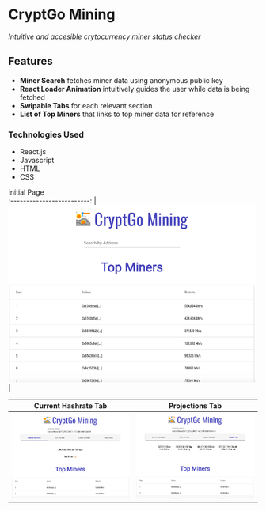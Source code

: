 # CryptGo Mining

*Intuitive and accesible crytocurrency miner status checker*

## Features
* **Miner Search** fetches miner data using anonymous public key
* **React Loader Animation** intuitively guides the user while data is being fetched
* **Swipable Tabs** for each relevant section 
* **List of Top Miners** that links to top miner data for reference

### Technologies Used
* React.js
* Javascript
* HTML
* CSS

Initial Page             
:-------------------------: |
<img src="client/public/mining ui imgs/homepage.png" alt="cryptgo home page" width="500"/> |

Current Hashrate Tab             | Projections Tab
:-------------------------:|:-------------------------:
<img src="client/public/mining ui imgs/hashrate.png" alt="cryptgo status tab" width="250"/> |  <img src="client/public/mining ui imgs/projections.png" alt="cryptgo projections tab" width="250"/>

